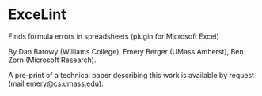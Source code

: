# ExceLint
Finds formula errors in spreadsheets (plugin for Microsoft Excel)

By Dan Barowy (Williams College),  Emery Berger (UMass Amherst), Ben Zorn (Microsoft Research).

A pre-print of a technical paper describing this work is available by request (mail emery@cs.umass.edu).
